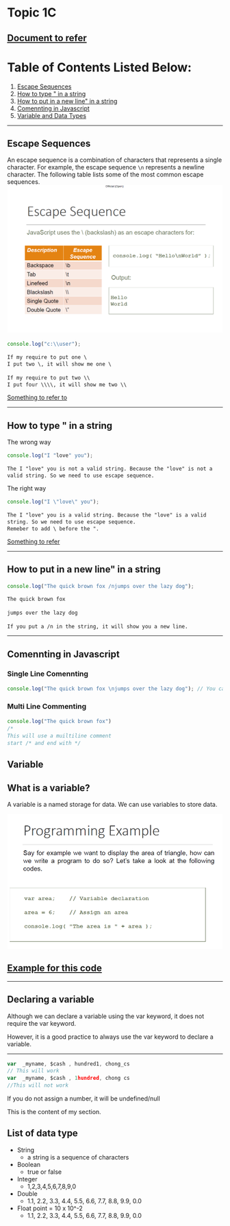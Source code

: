 # Topic 1C

## [Document to refer](../School%20Notes/Topic%201c%20Intro%20to%20JavaScript%20Programming_DataTypesv1.pdf)

# Table of Contents Listed Below:

1. [Escape Sequences](#Escape-Sequences)
2. [How to type " in a string](#How-to-type-quot-in-a-string)
3. [How to put in a new line" in a string](#How-to-tab)
4. [Comennting in Javascript](#Comennting-in-Javascript)
5. [Variable and Data Types](#Variable)

------------------
<h2 id="#Escape-Sequences">Escape Sequences</h2>


An escape sequence is a combination of characters that represents a single character. For example, the escape sequence `\n` represents a newline character. The following table lists some of the most common escape sequences.
![Alt text](Images/1.PNG)

``` javascript
console.log("c:\\user");

```

    If my require to put one \
    I put two \, it will show me one \

    If my require to put two \\ 
    I put four \\\\, it will show me two \\
   
   [Something to refer to](../Practical/Practice/Require.js)


 --------------------------------
<h2 id="How-to-type-quot-in-a-string">How to type " in a string</h2>
 
The wrong way
``` javascript
console.log("I "love" you");
```

    The I "love" you is not a valid string. Because the "love" is not a valid string. So we need to use escape sequence.
The right way

``` javascript
console.log("I \"love\" you");
```

    The I "love" you is a valid string. Because the "love" is a valid string. So we need to use escape sequence.
    Remeber to add \ before the ".
    
 [Something to refer](../Practical/Practical%200/helloworld.js)


------------------
<h2 id="How-to-tab"> How to put in a new line" in a string</h2>

``` javascript
console.log("The quick brown fox /njumps over the lazy dog");
```
    The quick brown fox 

    jumps over the lazy dog

    If you put a /n in the string, it will show you a new line.



-------------------------
<h2 id="Comennting-in-Javascript" >Comennting in Javascript</h2>

### Single Line Comennting 
``` javascript
console.log("The quick brown fox \njumps over the lazy dog"); // You can use "//" to use to comment 
```
### Multi Line Commenting
``` javascript
console.log("The quick brown fox")
/*
This will use a muiltiline comment
start /* and end with */ 

```
<h2 id="Variable">Variable</h2>

## What is a variable?
A variable is a named storage for data. We can use variables to store data.

![Alt text](Images/2.PNG)

## [Example for this code](../Practical/Practical%201/programmingexample1.js)

------------------- 

## Declaring a variable

Although we can declare a variable using the var keyword, it does not require the var keyword. 

However, it is a good practice to always use the var keyword to declare a variable. 


--------------------------------

``` javascript
var  _myname, $cash , hundred1, chong_cs
// This will work
var  _myname, $cash , 1hundred, chong cs
//This will not work
```

If you do not assign a number, it will be undefined/null


This is the content of my section.

## List of data type
- String
   - a string is a sequence of characters 
- Boolean 
    - true or false
- Integer
    - 1,2,3,4,5,6,7,8,9,0
- Double
    - 1.1, 2.2, 3.3, 4.4, 5.5, 6.6, 7.7, 8.8, 9.9, 0.0
- Float point = 10 x 10^-2
    - 1.1, 2.2, 3.3, 4.4, 5.5, 6.6, 7.7, 8.8, 9.9, 0.0

